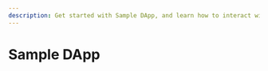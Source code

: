 ```yaml
---
description: Get started with Sample DApp, and learn how to interact with the Oracle platform.
---
```


# Sample DApp

